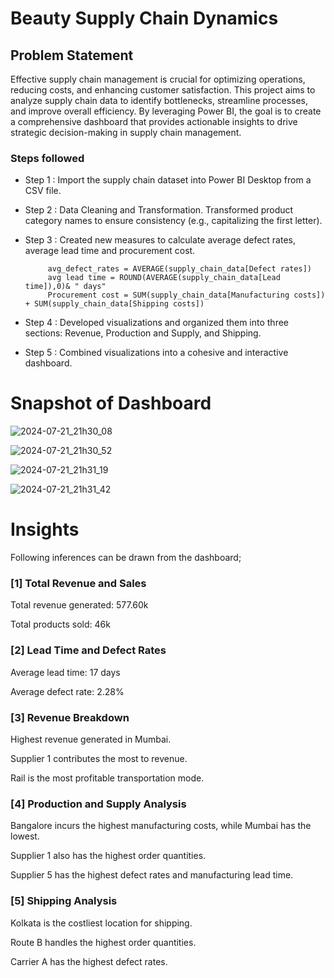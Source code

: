 # Beauty Supply Chain Dynamics



## Problem Statement

Effective supply chain management is crucial for optimizing operations, reducing costs, and enhancing customer satisfaction. This project aims to analyze supply chain data to identify bottlenecks, streamline processes, and improve overall efficiency. By leveraging Power BI, the goal is to create a comprehensive dashboard that provides actionable insights to drive strategic decision-making in supply chain management.

### Steps followed 

- Step 1 : Import the supply chain dataset into Power BI Desktop from a CSV file.
- Step 2 : Data Cleaning and Transformation. Transformed product category names to ensure consistency (e.g., capitalizing the first letter).

- Step 3 : Created new measures to calculate average defect rates, average lead time and procurement cost.
           
           avg_defect_rates = AVERAGE(supply_chain_data[Defect rates])
           avg lead time = ROUND(AVERAGE(supply_chain_data[Lead time]),0)& " days"
           Procurement cost = SUM(supply_chain_data[Manufacturing costs]) + SUM(supply_chain_data[Shipping costs])
- Step 4 : Developed visualizations and organized them into three sections: Revenue, Production and Supply, and Shipping. 
- Step 5 : Combined visualizations into a cohesive and interactive dashboard.

 
 

# Snapshot of Dashboard 

![2024-07-21_21h30_08](https://github.com/user-attachments/assets/30c47eca-61a3-4b75-8fd4-58d5ea4e8248)

![2024-07-21_21h30_52](https://github.com/user-attachments/assets/f01d67d8-0781-4fca-ae23-1696b70c600f)

![2024-07-21_21h31_19](https://github.com/user-attachments/assets/10213d82-d4b7-48c3-a8a6-80b0acd76b9e)

![2024-07-21_21h31_42](https://github.com/user-attachments/assets/68141741-4816-4028-99cb-fe3e7dc226f6)

# Insights

Following inferences can be drawn from the dashboard;

### [1] Total Revenue and Sales

   Total revenue generated: 577.60k

   Total products sold: 46k
           
### [2] Lead Time and Defect Rates

Average lead time: 17 days

Average defect rate: 2.28%
  
 

 ### [3] Revenue Breakdown
 
Highest revenue generated in Mumbai.

Supplier 1 contributes the most to revenue.

Rail is the most profitable transportation mode.
 
 ### [4] Production and Supply Analysis
 
 Bangalore incurs the highest manufacturing costs, while Mumbai has the lowest.

 Supplier 1 also has the highest order quantities.

 Supplier 5 has the highest defect rates and manufacturing lead time.
### [5] Shipping Analysis

Kolkata is the costliest location for shipping.

Route B handles the highest order quantities.

Carrier A has the highest defect rates.

